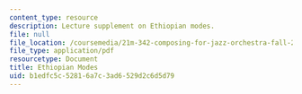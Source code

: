 ```yaml
---
content_type: resource
description: Lecture supplement on Ethiopian modes.
file: null
file_location: /coursemedia/21m-342-composing-for-jazz-orchestra-fall-2008/b1edfc5c52816a7c3ad6529d2c6d5d79_ethio_modes.pdf
file_type: application/pdf
resourcetype: Document
title: Ethiopian Modes
uid: b1edfc5c-5281-6a7c-3ad6-529d2c6d5d79
---
```

